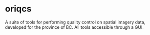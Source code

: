 # oriqcs
A suite of tools for performing quality control on spatial imagery data, developed for the province of BC. All tools accessible through a GUI. 
